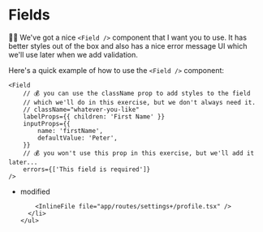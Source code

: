 # Fields

👨‍💼 We've got a nice `<Field />` component that I want you to use. It has better
styles out of the box and also has a nice error message UI which we'll use later
when we add validation.

Here's a quick example of how to use the `<Field />` component:

```tsx
<Field
	// 💰 you can use the className prop to add styles to the field
	// which we'll do in this exercise, but we don't always need it.
	// className="whatever-you-like"
	labelProps={{ children: 'First Name' }}
	inputProps={{
		name: 'firstName',
		defaultValue: 'Peter',
	}}
	// 💰 you won't use this prop in this exercise, but we'll add it later...
	errors={['This field is required']}
/>
```

<TouchedFiles>
  <div id="files">
    <ul>
      <li data-state="modified">
        <span>modified</span>

        <InlineFile file="app/routes/settings+/profile.tsx" />
      </li>
    </ul>

  </div>
</TouchedFiles>
